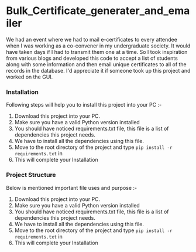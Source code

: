 # Bulk_Certificate_generater_and_emailer
We had an event where we had to mail e-certificates to every attendee when I was working as a co-convener in my
undergraduate society. It would have taken days if I had to transmit them one at a time. So I took inspiration from
various blogs and developed this code to accept a list of students along with some information and then email unique
certificates to all of the records in the database.
I'd appreciate it if someone took up this project and worked on the GUI.

<h3>Installation</h3>
<p>Following steps will help you to install this project into your PC :-</p>

<ol>
    <li> Download this project into your PC.</li>
    <li> Make sure you have a valid Python version installed</li>
    <li> You should have noticed requirements.txt file, this file is a list of dependencies this project needs.</li>
    <li> We have to install all the dependencies using this file.</li>
    <li>Move to the root directory of the project and type <code>pip install -r requirements.txt</code> in </li>
    <li>This will complete your Installation</li>
</ol>
<h3>Project Structure</h3>
<p>Below is mentioned important file uses and purpose :-</p>

<ol>
    <li> Download this project into your PC.</li>
    <li> Make sure you have a valid Python version installed</li>
    <li> You should have noticed requirements.txt file, this file is a list of dependencies this project needs.</li>
    <li> We have to install all the dependencies using this file.</li>
    <li>Move to the root directory of the project and type <code>pip install -r requirements.txt</code> in </li>
    <li>This will complete your Installation</li>
</ol>
